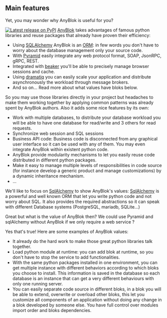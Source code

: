 ## Main features

Yet, you may wonder why AnyBlok is useful for you?

[![Latest release on PyPI][pypi_anyblok_svg]][pypi_anyblok]
[AnyBlok][AnyBlok] takes advantages of famous python libraries and reuse
packages that already have proven their efficiency:

* Using [SQLAlchemy][sqlalchemy] AnyBlok is an [ORM][orm_wikipedia]:
  in few words you don't have to worry about the database management
  only your source code.
* With [Pyramid][pyramid_home] easily integrate any web protocol
  format, SOAP, JsonRPC, gRPC, REST.
* Integrated with [beaker][beaker] you'll be able to precisely manage
  browser sessions and cache.
* Using [dramatiq][dramatiq] you can easily scale your application and
  distribute asynchronously the workload through message brokers.
* And so on... Read more about what values have bloks below.

So you may use those libraries directly in your project but headaches
to make them working together by applying common patterns was already
spent by AnyBlok authors. Also it adds some nice features by its own:

* Work with multiple databases, to distribute your database workload
  you will be able to have one database for read/write and 3 others for
  read requests.
* Synchronize web session and SQL sessions
* Business API code: Business code is disconnected from any graphical
  user interface so it can be used with any of them. You may even
  integrate AnyBlok within existent python code.
* AnyBlok provide modularity mechanisms to let you easily reuse code
  distributed in different python packages.
* Make it easy to manage multiple levels of responsibilities in code
  source (for instance develop a generic product and manage
  customizations) by a dynamic inheritance mechanism.
* ...


We'll like to focus on [SqlAlchemy][sqlalchemy] to show AnyBlok's values:
[SqlAlchemy][sqlalchemy] is a powerful and well known ORM that let you
write python code and not worry about SQL. It also provides the required
abstractions so it can speak with different Database systems (PostgreSQL,
mariadb, SQLite...)

Great but what is the value of AnyBlok then? We could use Pyramid
and sqlAlchemy without AnyBlok if we only require a web service ?

Yes that's true! Here are some examples of AnyBlok values:

* It already do the hard work to make those great python libraries talk
  together.
* Load python module at runtime: you can add blok at runtime, so you
  don't have to stop the service to add functionalities.
* With the same python packages installed in one environment, you can
  get multiple instance with different behaviors according to which bloks
  you choose to install. This information is saved in the database so each
  database is an instance that can get a very different behaviours with only
  one running server.
* You can easily separate code source in different bloks, in a blok
  you will be able to extend, overwrite or overload other bloks,
  this let you customize all components of an application without
  doing any change in a blok developed by someone else. You have
  full control over modules import order and bloks dependencies.

[AnyBlok]: https://github.com/AnyBlok/AnyBlok
[pypi_anyblok]: https://pypi.python.org/
[pypi_anyblok_svg]: https://img.shields.io/pypi/v/AnyBlok.svg
[beaker]: https://github.com/bbangert/beaker
[dramatiq]: https://dramatiq.io
[orm_wikipedia]: https://en.wikipedia.org/wiki/Object-relational_mapping
[pyramid_home]: https://trypyramid.com/pypi/AnyBlok
[sqlalchemy]: http://www.sqlalchemy.org/
